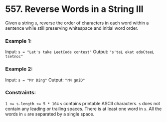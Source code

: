 # 557. Reverse Words in a String III

Given a string ```s```, reverse the order of characters in each word within a sentence while still preserving whitespace and initial word order.

 

### **Example 1:**

Input: ```s = "Let's take LeetCode contest"```
Output: ```"s'teL ekat edoCteeL tsetnoc"```
### **Example 2:**

Input: ```s = "Mr Ding"```
Output: ```"rM gniD"```
 

### **Constraints:**

```1 <= s.length <= 5 * 104```
```s``` contains printable ASCII characters.
```s``` does not contain any leading or trailing spaces.
There is at least one word in ```s```.
All the words in ```s``` are separated by a single space.